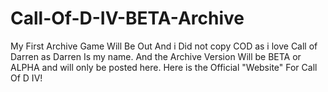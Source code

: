 # Call-Of-D-IV-BETA-Archive
My First Archive Game Will Be Out And i Did not copy COD as i love Call of Darren as Darren Is my name.
And the Archive Version Will be BETA or ALPHA and will only be posted here.
Here is the Official "Website" For Call Of D IV!
